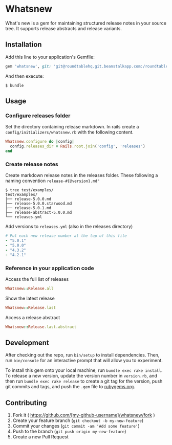 # Whatsnew

What's new is a gem for maintaining structured release notes in your source tree. It supports release abstracts and release variants.

## Installation

Add this line to your application's Gemfile:

```ruby
gem 'whatsnew', git: 'git@roundtablehq.git.beanstalkapp.com:/roundtablehq/gem-whats-new.git'
```

And then execute:

    $ bundle

## Usage

### Configure releases folder

Set the directory containing release markdown. In rails create a `config/initializers/whatsnew.rb` with the following content.

```ruby
Whatsnew.configure do |config|
  config.releases_dir = Rails.root.join('config', 'releases')
end
```

### Create release notes

Create markdown release notes in the releases folder. These following a naming convention `release-#{@version}.md"`

```
$ tree test/examples/
test/examples/
├── release-5.0.0.md
├── release-5.0.0.starwood.md
├── release-5.0.1.md
├── release-abstract-5.0.0.md
└── releases.yml
```

Add versions to `releases.yml` (also in the releases directory)

```yaml
# Put each new release number at the top of this file
- "5.0.1"
- "5.0.0"
- "4.3.2"
- "4.2.1"
```

### Reference in your application code

Access the full list of releases

```ruby
Whatsnew::Release.all
```

Show the latest release

```ruby
Whatsnew::Release.last
```

Access a release abstract

```ruby
Whatsnew::Release.last.abstract
```

## Development

After checking out the repo, run `bin/setup` to install dependencies. Then, run `bin/console` for an interactive prompt that will allow you to experiment.

To install this gem onto your local machine, run `bundle exec rake install`. To release a new version, update the version number in `version.rb`, and then run `bundle exec rake release` to create a git tag for the version, push git commits and tags, and push the `.gem` file to [rubygems.org](https://rubygems.org).

## Contributing

1. Fork it ( https://github.com/[my-github-username]/whatsnew/fork )
2. Create your feature branch (`git checkout -b my-new-feature`)
3. Commit your changes (`git commit -am 'Add some feature'`)
4. Push to the branch (`git push origin my-new-feature`)
5. Create a new Pull Request
